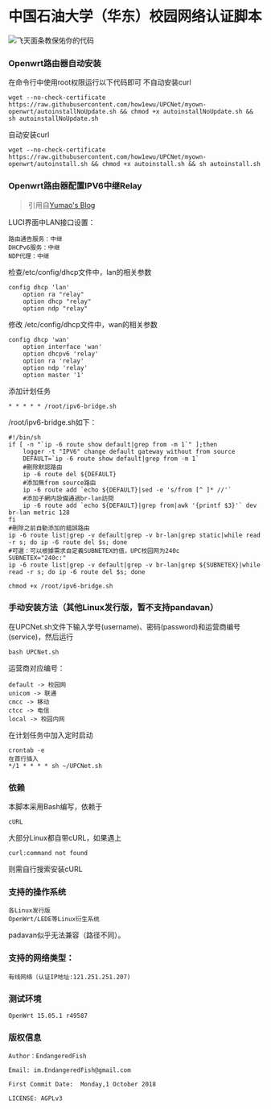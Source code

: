# 中国石油大学（华东）校园网络认证脚本

![飞天面条教保佑你的代码](https://cdn.rawgit.com/LunaGao/BlessYourCodeTag/master/tags/ramen.svg)

### Openwrt路由器自动安装
在命令行中使用root权限运行以下代码即可
不自动安装curl
````shell
wget --no-check-certificate https://raw.githubusercontent.com/how1ewu/UPCNet/myown-openwrt/autoinstallNoUpdate.sh && chmod +x autoinstallNoUpdate.sh && sh autoinstallNoUpdate.sh
````
自动安装curl
````shell
wget --no-check-certificate https://raw.githubusercontent.com/how1ewu/UPCNet/myown-openwrt/autoinstall.sh && chmod +x autoinstall.sh && sh autoinstall.sh
````
### Openwrt路由器配置IPV6中继Relay
> 引用自[Yumao's Blog](https://www.yumao.name/read/openwrt-ipv6-bridge-or-nat6/)

LUCI界面中LAN接口设置：
```
路由通告服务：中继
DHCPv6服务：中继
NDP代理：中继
```
检查/etc/config/dhcp文件中，lan的相关参数
```
config dhcp 'lan' 
    option ra "relay"
    option dhcp "relay"
    option ndp "relay"
```
修改 /etc/config/dhcp文件中，wan的相关参数
```
config dhcp 'wan'
    option interface 'wan' 
    option dhcpv6 'relay' 
    option ra 'relay' 
    option ndp 'relay' 
    option master '1' 

```
添加计划任务
```shell
* * * * * /root/ipv6-bridge.sh
```
/root/ipv6-bridge.sh如下：
```shell
#!/bin/sh
if [ -n "`ip -6 route show default|grep from -m 1`" ];then
    logger -t "IPV6" change default gateway without from source
    DEFAULT=`ip -6 route show default|grep from -m 1`
    #刪除默認路由
    ip -6 route del ${DEFAULT}
    #添加無from source路由
    ip -6 route add `echo ${DEFAULT}|sed -e 's/from [^ ]* //'`
    #添加子網内設備通過br-lan訪問
    ip -6 route add `echo ${DEFAULT}|grep from|awk '{printf $3}'` dev br-lan metric 128
fi
#刪除之前自動添加的錯誤路由 
ip -6 route list|grep -v default|grep -v br-lan|grep static|while read -r s; do ip -6 route del $s; done
#可選：可以根據需求自定義SUBNETEX的值，UPC校园网为240c
SUBNETEX="240c:"
ip -6 route list|grep -v default|grep -v br-lan|grep ${SUBNETEX}|while read -r s; do ip -6 route del $s; done

```
```shell
chmod +x /root/ipv6-bridge.sh
```
### 手动安装方法（其他Linux发行版，暂不支持pandavan）
在UPCNet.sh文件下输入学号(username)、密码(password)和运营商编号(service)，然后运行
```
bash UPCNet.sh
```

运营商对应编号：

```
default -> 校园网
unicom -> 联通
cmcc -> 移动
ctcc -> 电信
local -> 校园内网
```

在计划任务中加入定时启动
```
crontab -e
在首行插入
*/1 * * * * sh ~/UPCNet.sh
```

### 依赖
本脚本采用Bash编写，依赖于
````
cURL
````
大部分Linux都自带cURL，如果遇上
```
curl:command not found
```
则需自行搜索安装cURL

### 支持的操作系统
```
各Linux发行版
OpenWrt/LEDE等Linux衍生系统
```
padavan似乎无法兼容（路径不同）。


### 支持的网络类型：
````
有线网络（认证IP地址:121.251.251.207)
````

### 测试环境
```
OpenWrt 15.05.1 r49587
```

### 版权信息
````
Author：EndangeredFish

Email: im.EndangeredFish@gmail.com

First Commit Date:  Monday,1 October 2018 

LICENSE: AGPLv3
````

